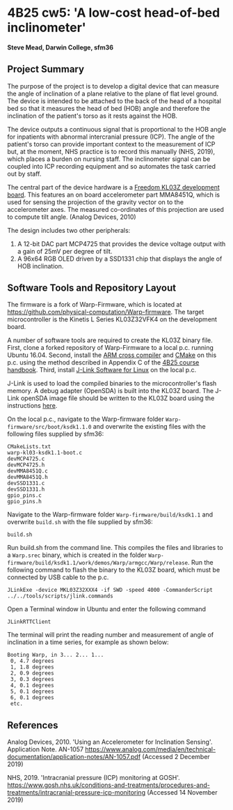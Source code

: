 # 4B25 cw5: 'A low-cost head-of-bed inclinometer'

#### Steve Mead, Darwin College, sfm36

## Project Summary

The purpose of the project is to develop a digital device that can measure the angle of inclination of a plane relative to the plane of flat level ground. The device is intended to be attached to the back of the head of a hospital bed so that it measures the head of bed (HOB) angle and therefore the inclination of the patient's torso as it rests against the HOB.

The device outputs a continuous signal that is proportional to the HOB angle for inpatients with abnormal intercranial pressure (ICP). The angle of the patient's torso can provide important context to the measurement of ICP but, at the moment, NHS practice is to record this manually (NHS, 2019), which places a burden on nursing staff. The inclinometer signal can be coupled into ICP recording equipment and so automates the task carried out by staff.

The central part of the device hardware is a [Freedom KL03Z development board](https://www.nxp.com/design/development-boards/freedom-development-boards/mcu-boards/freedom-development-platform-for-kinetis-kl03-mcus:FRDM-KL03Z). This features an on board accelerometer part MMA8451Q, which is used for sensing the projection of the gravity vector on to the accelerometer axes. The measured co-ordinates of this projection are used to compute tilt angle. (Analog Devices, 2010)

The design includes two other peripherals: 
1. A 12-bit DAC part MCP4725 that provides the device voltage output with a gain of 25mV per degree of tilt.
2. A 96x64 RGB OLED driven by a SSD1331 chip that displays the angle of HOB inclination.

## Software Tools and Repository Layout

The firmware is a fork of Warp-Firmware, which is located at https://github.com/physical-computation/Warp-firmware. The target microcontroller is the Kinetis L Series KL03Z32VFK4 on the development board.

A number of software tools are required to create the KL03Z binary file. First, clone a forked repository of Warp-Firmware to a local p.c. running Ubuntu 16.04. Second, install the [ARM cross compiler](https://developer.arm.com/tools-and-software/open-source-software/developer-tools/gnu-toolchain/gnu-rm/downloads) and [CMake](https://cmake.org/download/) on this p.c. using the method described in Appendix C of the [4B25 course handbook](http://physcomp.eng.cam.ac.uk/4B25-course-notes-and-cover-trimmed-v0.3/4B25-course-notes-and-cover-trimmed-with-embedded-fonts.html). Third, install [J-Link Software for Linux](https://www.segger.com/downloads/jlink/#J-LinkSoftwareAndDocumentationPack) on the local p.c.

J-Link is used to load the compiled binaries to the microcontroller's flash memory. A debug adapter (OpenSDA) is built into the KL03Z board. The J-Link openSDA image file should be written to the KL03Z board using the instructions [here](https://www.segger.com/products/debug-probes/j-link/models/other-j-links/opensda-sda-v2/).

On the local p.c., navigate to the Warp-firmware folder `Warp-firmware/src/boot/ksdk1.1.0` and overwrite the existing files with the following files supplied by sfm36:
```
CMakeLists.txt
warp-kl03-ksdk1.1-boot.c
devMCP4725.c
devMCP4725.h
devMMA8451Q.c
devMMA8451Q.h
devSSD1331.c
devSSD1331.h
gpio_pins.c
gpio_pins.h
```
Navigate to the Warp-firmware folder `Warp-firmware/build/ksdk1.1` and overwrite `build.sh` with the file supplied by sfm36:
```
build.sh
```
Run build.sh from the command line. This compiles the files and libraries to a `Warp.srec` binary, which is created in the folder `Warp-firmware/build/ksdk1.1/work/demos/Warp/armgcc/Warp/release`. Run the following command to flash the binary to the KL03Z board, which must be connected by USB cable to the p.c.
```
JLinkExe -device MKL03Z32XXX4 -if SWD -speed 4000 -CommanderScript ../../tools/scripts/jlink.commands
```
Open a Terminal window in Ubuntu and enter the following command
```
JLinkRTTClient
```
The terminal will print the reading number and measurement of angle of inclination in a time series, for example as shown below:
```
Booting Warp, in 3... 2... 1...
 0, 4.7 degrees
 1, 1.8 degrees
 2, 0.9 degrees
 3, 0.3 degrees
 4, 0.1 degrees
 5, 0.1 degrees
 6, 0.1 degrees
 etc.
```
## References

Analog Devices, 2010. 'Using an Accelerometer for Inclination Sensing'. Application Note. AN-1057
https://www.analog.com/media/en/technical-documentation/application-notes/AN-1057.pdf (Accessed 2 December 2019)

NHS, 2019. 'Intracranial pressure (ICP) monitoring at GOSH'. https://www.gosh.nhs.uk/conditions-and-treatments/procedures-and-treatments/intracranial-pressure-icp-monitoring (Accessed 14 November 2019)
